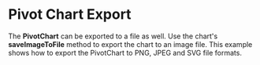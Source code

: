 Pivot Chart Export
==================

The **PivotChart** can be exported to a file as well. Use the chart's **saveImageToFile** method to export the chart to an image file. This example shows how to export the PivotChart to PNG, JPEG and SVG file formats.
